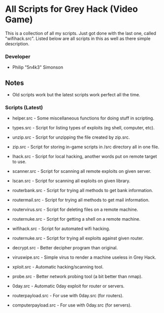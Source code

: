 # All Scripts for Grey Hack (Video Game)

This is a collection of all my scripts. Just got done with the last one,
called "wifihack.src". Listed below are all scripts in this as well as there
simple description.

### Developer

 - Philip "5n4k3" Simonson

## Notes

 - Old scripts work but the latest scripts work perfect all the time.

### Scripts (Latest)

 - helper.src - Some miscellaneous functions for doing stuff in scripting.

 - types.src - Script for listing types of exploits (eg shell, computer, etc).

 - unzip.src - Script for unzipping the file created by zip.src.

 - zip.src - Script for storing in-game scripts in /src directory all in one file.

 - lhack.src - Script for local hacking, another words put on remote target to use.

 - scanner.src - Script for scanning all remote exploits on given server.

 - lscan.src - Script for scanning all exploits on given library.

 - routerbank.src - Script for trying all methods to get bank information.

 - routermail.src - Script for trying all methods to get mail information.

 - routervirus.src - Script for deleting files on a remote machine.

 - routernuke.src - Script for getting a shell on a remote machine.

 - wifihack.src - Script for automated wifi hacking.

 - routernuke.src - Script for trying all exploits against given router.

 - decrypt.src - Better decipher program than original.

 - viruswipe.src - Simple virus to render a machine useless in Grey Hack.

 - xploit.src - Automatic hacking/scanning tool.

 - probe.src - Better network probing tool (a bit better than nmap).

 - 0day.src - Automatic 0day exploit for router or servers.

 - routerpayload.src - For use with 0day.src (for routers).

 - computerpayload.src - For use with 0day.src (for servers).

